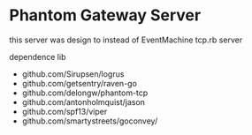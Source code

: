 Phantom Gateway Server
============

this server was design to instead of EventMachine tcp.rb server

dependence lib

* github.com/Sirupsen/logrus
* github.com/getsentry/raven-go
* github.com/delongw/phantom-tcp
* github.com/antonholmquist/jason
* github.com/spf13/viper
* github.com/smartystreets/goconvey/

